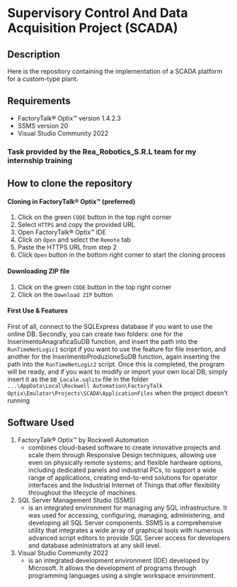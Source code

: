 # Supervisory Control And Data Acquisition Project (SCADA)
## Description
Here is the repository containing the implementation of a SCADA platform for a custom-type plant.

## Requirements
- FactoryTalk® Optix™ version 1.4.2.3
- SSMS version 20
- Visual Studio Community 2022

### Task provided by the Rea_Robotics_S.R.L team for my internship training

## How to clone the repository
#### Cloning in FactoryTalk® Optix™ (preferred)
1. Click on the green `CODE` button in the top right corner
2.  Select `HTTPS` and copy the provided URL
3.  Open FactoryTalk® Optix™ IDE
4.  Click on `Open` and select the `Remote` tab
5.  Paste the HTTPS URL from step 2
6.  Click `Open` button in the bottom right corner to start the cloning process

#### Downloading ZIP file
1. Click on the green `CODE` button in the top right corner
2. Click on the `Download ZIP` button

#### First Use & Features
First of all, connect to the SQLExpress database if you want to use the online DB. Secondly, you can create two folders: one for the InserimentoAnagraficaSuDB function, and insert the path into the `RunTimeNetLogic1` script if you want to use the feature for file insertion, and another for the InserimentoProduzioneSuDB function, again inserting the path into the `RunTimeNetLogic2` script. Once this is completed, the program will be ready, and if you want to modify or import your own local DB, simply insert it as the `DB_Locale.sqlite` file in the folder `...\AppData\Local\Rockwell Automation\FactoryTalk Optix\Emulator\Projects\SCADA\ApplicationFiles` when the project doesn't running

## Software Used
1. FactoryTalk® Optix™ by Rockwell Automation
   - combines cloud-based software to create innovative projects and scale them through Responsive Design techniques, allowing use even on physically remote
     systems; and flexible hardware options, including dedicated panels and industrial PCs, to support a wide range of applications, creating end-to-end solutions
     for operator interfaces and the Industrial Internet of Things that offer flexibility throughout the lifecycle of machines.
2. SQL Server Management Studio (SSMS)
   - is an integrated environment for managing any SQL infrastructure. It was used for accessing, configuring, managing, administering, and developing all SQL
     Server components. SSMS is a comprehensive utility that integrates a wide array of graphical tools with numerous advanced script editors to provide SQL
     Server access for developers and database administrators at any skill level.
3. Visual Studio Community 2022
   - is an integrated development environment (IDE) developed by Microsoft. It allows the development of programs through programming languages using a single
     workspace environment.
